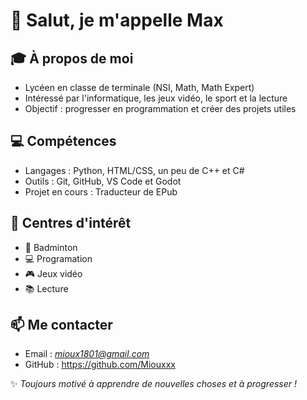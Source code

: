 # 👋 Salut, je m'appelle Max

 ## 🎓 À propos de moi
- Lycéen en classe de terminale (NSI, Math, Math Expert)
- Intéressé par l'informatique, les jeux vidéo, le sport et la lecture
- Objectif : progresser en programmation et créer des projets utiles

## 💻 Compétences
- Langages : Python, HTML/CSS, un peu de C++ et C#
- Outils : Git, GitHub, VS Code et Godot
- Projet en cours : Traducteur de EPub

## 🎯 Centres d'intérêt
- 🏸 Badminton  
- 💻 Programation  
- 🎮 Jeux vidéo  
- 📚 Lecture  

## 📫 Me contacter
- Email : *mioux1801@gmail.com*    
- GitHub : https://github.com/Miouxxx  

✨ *Toujours motivé à apprendre de nouvelles choses et à progresser !*
